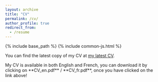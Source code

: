 ```yaml
---
layout: archive
title: "CV"
permalink: /cv/
author_profile: true
redirect_from:
  - /resume
---
```


{% include base_path %}
{% include common-js.html %}
<script src="{{ site.url }}/js/moment.min.js"></script>

You can find the latest copy of my CV at [my latest CV](https://github.com/MaximeBaudette/MaximeBaudette.github.io/releases/latest).

<script type="text/javascript">
    $(document).ready(function () {
        GetLatestReleaseInfo();
    });

    function GetLatestReleaseInfo() {
        $.getJSON("https://api.github.com/repos/MaximeBaudette/MaximeBaudette.github.io/releases/latest").done(function (release) {
            var asset = release.assets[0];
            var oneHour = 60 * 60 * 1000;
            var oneDay = 24 * oneHour;
            var dateDiff = new Date() - new Date(asset.updated_at);
            var timeAgo;
            if (dateDiff < oneDay)
            {
                timeAgo = (dateDiff / oneHour).toFixed(1) + " hours ago";
            }
            else
            {
                timeAgo = (dateDiff / oneDay).toFixed(1) + " days ago";
            }
            var releaseInfo = "My CV was updated " + timeAgo + " .";
            $(".cv-download").attr("href", asset.browser_download_url);
            $(".release-info").text(releaseInfo);
            $(".release-info").fadeIn("slow");
        });
    }
</script>

<p class="message">
  My CV is available in both English and French, you can download it by clicking on **CV_en.pdf** / **CV_fr.pdf**, once you have clicked on the link above!
</p>
